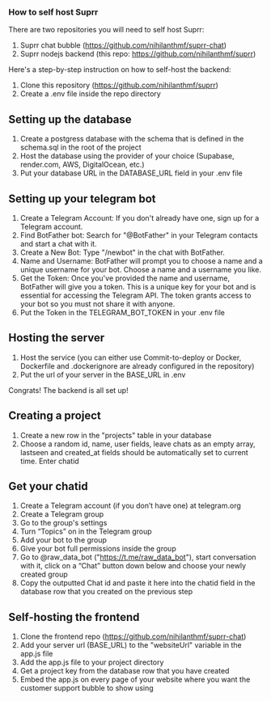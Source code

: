 ### How to self host Suprr

There are two repositories you will need to self host Suprr:
1. Suprr chat bubble (https://github.com/nihilanthmf/suprr-chat)
2. Suprr nodejs backend (this repo: https://github.com/nihilanthmf/suprr)

Here's a step-by-step instruction on how to self-host the backend:

1. Clone this repository (https://github.com/nihilanthmf/suprr)
2. Create a .env file inside the repo directory

## Setting up the database

1. Create a postgress database with the schema that is defined in the schema.sql in the root of the project
2. Host the database using the provider of your choice (Supabase, render.com, AWS, DigitalOcean, etc.)
3. Put your database URL in the DATABASE_URL field in your .env file

## Setting up your telegram bot

1. Create a Telegram Account: If you don't already have one, sign up for a Telegram account. 
2. Find BotFather bot: Search for "@BotFather" in your Telegram contacts and start a chat with it.
3. Create a New Bot: Type "/newbot" in the chat with BotFather.
4. Name and Username: BotFather will prompt you to choose a name and a unique username for your bot. Choose a name and a username you like.
5. Get the Token: Once you've provided the name and username, BotFather will give you a token. This is a unique key for your bot and is essential for accessing the Telegram API. The token grants access to your bot so you must not share it with anyone.
6. Put the Token in the TELEGRAM_BOT_TOKEN in your .env file

## Hosting the server

1. Host the service (you can either use Commit-to-deploy or Docker, Dockerfile and .dockerignore are already configured in the repository)
2. Put the url of your server in the BASE_URL in .env

Congrats! The backend is all set up!

## Creating a project

1. Create a new row in the "projects" table in your database
2. Choose a random id, name, user fields, leave chats as an empty array, lastseen and created_at fields should be automatically set to current time. Enter chatid

## Get your chatid

1. Create a Telegram account (if you don’t have one) at telegram.org
2. Create a Telegram group
3. Go to the group's settings
4. Turn “Topics” on in the Telegram group
5. Add your bot to the group
6. Give your bot full permissions inside the group
7. Go to @raw_data_bot ("https://t.me/raw_data_bot"), start conversation with it, click on a “Chat” button down below and choose your newly created group
8. Copy the outputted Chat id and paste it here into the chatid field in the database row that you created on the previous step

## Self-hosting the frontend

1. Clone the frontend repo (https://github.com/nihilanthmf/suprr-chat)
2. Add your server url (BASE_URL) to the "websiteUrl" variable in the app.js file
3. Add the app.js file to your project directory
4. Get a project key from the database row that you have created
5. Embed the app.js on every page of your website where you want the customer support bubble to show using  <script src="app.js?projectKey=your-project-key"></script>